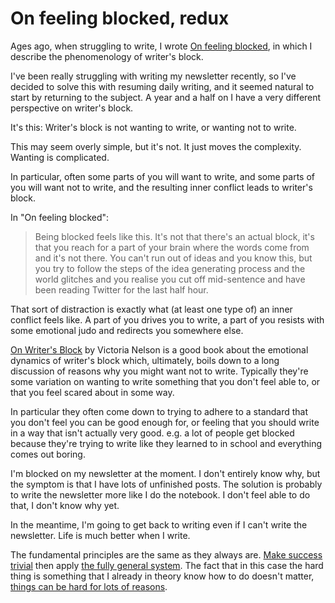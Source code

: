 # On feeling blocked, redux

Ages ago, when struggling to write, I wrote [On feeling blocked](https://notebook.drmaciver.com/posts/2020-03-20-10:33.html), in which I describe the phenomenology of writer's block.

I've been really struggling with writing my newsletter recently, so I've decided to solve this with resuming daily writing, and it seemed natural to start by returning to the subject. A year and a half on I have a very different perspective on writer's block.

It's this: Writer's block is not wanting to write, or wanting not to write.

This may seem overly simple, but it's not. It just moves the complexity. Wanting is complicated.

In particular, often some parts of you will want to write, and some parts of you will want not to write, and the resulting inner conflict leads to writer's block.

In "On feeling blocked":

> Being blocked feels like this. It's not that there's an actual block, it's that you reach for a part of your brain where the words come from and it's not there. You can't run out of ideas and you know this, but you try to follow the steps of the idea generating process and the world glitches and you realise you cut off mid-sentence and have been reading Twitter for the last half hour.

That sort of distraction is exactly what (at least one type of) an inner conflict feels like. A part of you drives you to write, a part of you resists with some emotional judo and redirects you somewhere else.

[On Writer's Block](https://amzn.to/3l08rfl) by Victoria Nelson is a good book about the emotional dynamics of writer's block which, ultimately, boils down to a long discussion of reasons why you might want not to write. Typically they're some variation on wanting to write something that you don't feel able to, or that you feel scared about in some way.

In particular they often come down to trying to adhere to a standard that you don't feel you can be good enough for, or feeling that you should write in a way that isn't actually very good.
e.g. a lot of people get blocked because they're trying to write like they learned to in school and everything comes out boring.

I'm blocked on my newsletter at the moment. I don't entirely know why, but the symptom is that I have lots of unfinished posts. The solution is probably to write the newsletter more like I do the notebook. I don't feel able to do that, I don't know why yet.

In the meantime, I'm going to get back to writing even if I can't write the newsletter. Life is much better when I write.

The fundamental principles are the same as they always are. [Make success trivial](https://notebook.drmaciver.com/posts/2020-05-05-08:59.html) then apply [the fully general system](https://www.drmaciver.com/2019/05/how-to-do-hard-things/). The fact that in this case the hard thing is something that I already in theory know how to do doesn't matter, [things can be hard for lots of reasons](https://notebook.drmaciver.com/posts/2020-05-12-08:19.html).

